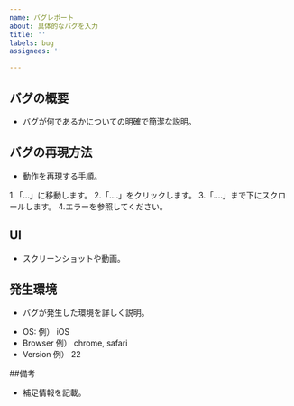 ```yaml
---
name: バグレポート
about: 具体的なバグを入力
title: ''
labels: bug
assignees: ''

---
```


## バグの概要
* バグが何であるかについての明確で簡潔な説明。

## バグの再現方法
* 動作を再現する手順。

1.「...」に移動します。
2.「....」をクリックします。
3.「....」まで下にスクロールします。
4.エラーを参照してください。

## UI
* スクリーンショットや動画。

## 発生環境
* バグが発生した環境を詳しく説明。
 - OS: 例） iOS
 - Browser 例） chrome, safari
 - Version 例） 22

##備考
* 補足情報を記載。
